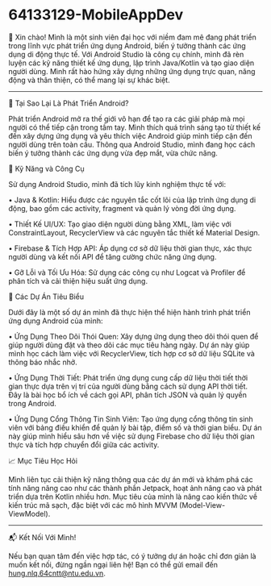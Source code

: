# 64133129-MobileAppDev

👋 Xin chào! Mình là một sinh viên đại học với niềm đam mê đang phát triển trong lĩnh vực phát triển ứng dụng Android, biến ý tưởng thành các ứng dụng di động thực tế. Với Android Studio là công cụ chính, mình đã rèn luyện các kỹ năng thiết kế ứng dụng, lập trình Java/Kotlin và tạo giao diện người dùng. Mình rất hào hứng xây dựng những ứng dụng trực quan, năng động và thân thiện, có thể mang lại sự khác biệt.

________________________________________

📱 Tại Sao Lại Là Phát Triển Android?

Phát triển Android mở ra thế giới vô hạn để tạo ra các giải pháp mà mọi người có thể tiếp cận trong tầm tay. Mình thích quá trình sáng tạo từ thiết kế đến xây dựng ứng dụng và yêu thích việc Android giúp mình tiếp cận đến người dùng trên toàn cầu. Thông qua Android Studio, mình đang học cách biến ý tưởng thành các ứng dụng vừa đẹp mắt, vừa chức năng.

🔧 Kỹ Năng và Công Cụ

Sử dụng Android Studio, mình đã tích lũy kinh nghiệm thực tế với:

•	Java & Kotlin: Hiểu được các nguyên tắc cốt lõi của lập trình ứng dụng di động, bao gồm các activity, fragment và quản lý vòng đời ứng dụng.

•	Thiết Kế UI/UX: Tạo giao diện người dùng bằng XML, làm việc với ConstraintLayout, RecyclerView và các nguyên tắc thiết kế Material Design.

•	Firebase & Tích Hợp API: Áp dụng cơ sở dữ liệu thời gian thực, xác thực người dùng và kết nối API để tăng cường chức năng ứng dụng.

•	Gỡ Lỗi và Tối Ưu Hóa: Sử dụng các công cụ như Logcat và Profiler để phân tích và cải thiện hiệu suất ứng dụng.

📂 Các Dự Án Tiêu Biểu

Dưới đây là một số dự án mình đã thực hiện thể hiện hành trình phát triển ứng dụng Android của mình:

•	Ứng Dụng Theo Dõi Thói Quen: Xây dựng ứng dụng theo dõi thói quen để giúp người dùng đặt và theo dõi các mục tiêu hàng ngày. Dự án này giúp mình học cách làm việc với RecyclerView, tích hợp cơ sở dữ liệu SQLite và thông báo nhắc nhở.

•	Ứng Dụng Thời Tiết: Phát triển ứng dụng cung cấp dữ liệu thời tiết thời gian thực dựa trên vị trí của người dùng bằng cách sử dụng API thời tiết. Đây là bài học bổ ích về cách gọi API, phân tích JSON và quản lý quyền trong Android.

•	Ứng Dụng Cổng Thông Tin Sinh Viên: Tạo ứng dụng cổng thông tin sinh viên với bảng điều khiển để quản lý bài tập, điểm số và thời gian biểu. Dự án này giúp mình hiểu sâu hơn về việc sử dụng Firebase cho dữ liệu thời gian thực và tích hợp chuyển đổi giữa các activity.

📈 Mục Tiêu Học Hỏi

Mình liên tục cải thiện kỹ năng thông qua các dự án mới và khám phá các tính năng nâng cao như các thành phần Jetpack, hoạt ảnh nâng cao và phát triển dựa trên Kotlin nhiều hơn. Mục tiêu của mình là nâng cao kiến thức về kiến trúc mã sạch, đặc biệt với các mô hình MVVM (Model-View-ViewModel).

________________________________________

📬 Kết Nối Với Mình!

Nếu bạn quan tâm đến việc hợp tác, có ý tưởng dự án hoặc chỉ đơn giản là muốn kết nối, đừng ngần ngại liên hệ! Bạn có thể gửi email đến hung.nlq.64cntt@ntu.edu.vn.

